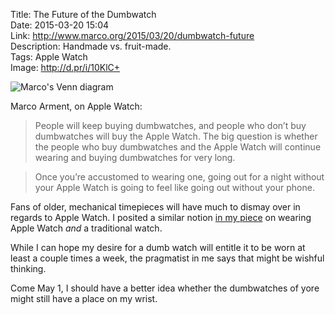 Title: The Future of the Dumbwatch  
Date: 2015-03-20 15:04  
Link: http://www.marco.org/2015/03/20/dumbwatch-future  
Description: Handmade vs. fruit-made.  
Tags: Apple Watch  
Image: http://d.pr/i/10KlC+  

![Marco's Venn diagram][d]

Marco Arment, on Apple Watch:

> People will keep buying dumbwatches, and people who don’t buy dumbwatches will buy the Apple Watch. The big question is whether the people who buy dumbwatches and the Apple Watch will continue wearing and buying dumbwatches for very long.

> Once you’re accustomed to wearing one, going out for a night without your Apple Watch is going to feel like going out without your phone.

Fans of older, mechanical timepieces will have much to dismay over in regards to Apple Watch. I posited a similar notion [in my piece][theoveranalyzed] on wearing Apple Watch *and* a traditional watch. 

While I can hope my desire for a dumb watch will entitle it to be worn at least a couple times a week, the pragmatist in me says that might be wishful thinking. 

Come May 1, I should have a better idea whether the dumbwatches of yore might still have a place on my wrist.

[d]: http://d.pr/i/10KlC+ "Marco's Venn diagram"
[theoveranalyzed]: /2015/3/10/wearing-two-watches "My post on the practicality of wearing two watches: Apple Watch, and an old, classic-style watch"